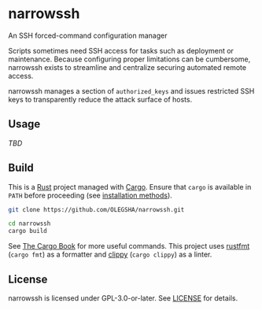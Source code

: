 # narrowssh

An SSH forced-command configuration manager

Scripts sometimes need SSH access for  tasks such as deployment or maintenance.
Because configuring  proper limitations can be cumbersome,  narrowssh exists to
streamline and centralize securing automated remote access.

narrowssh manages a section of `authorized_keys` and issues restricted SSH keys
to transparently reduce the attack surface of hosts.

## Usage

_TBD_

## Build

This is a [Rust](https://rust-lang.org) project managed with
[Cargo](https://doc.rust-lang.org/cargo/).  Ensure that `cargo` is available in
`PATH` before proceeding
(see [installation methods](https://www.rust-lang.org/tools/install)).

```sh
git clone https://github.com/OLEGSHA/narrowssh.git

cd narrowssh
cargo build
```

See
[The Cargo Book](https://doc.rust-lang.org/cargo/commands/index.html)
for more useful commands.
This project uses
[rustfmt](https://github.com/rust-lang/rustfmt) (`cargo fmt`)
as a formatter and
[clippy](https://github.com/rust-lang/rust-clippy) (`cargo clippy`)
as a linter.

## License
narrowssh is licensed under GPL-3.0-or-later.
See [LICENSE](LICENSE) for details.
